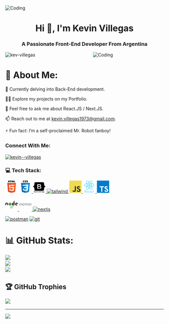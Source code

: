 <img align="center" width="1000" height="325" alt="Coding" src="https://media2.giphy.com/media/l4EpkVLqUj8BI7OV2/giphy.gif?cid=ecf05e47lvfhzjea63v8rcedkc15w5v7ykztq8xxmhzhiusy&ep=v1_gifs_search&rid=giphy.gif&ct=g"/>
<h1 align="center">Hi 👋, I'm Kevin Villegas</h1> 
<h3 align="center">A Passionate Front-End Developer From Argentina</h3>
<img align="right" alt="Coding" width="225" src="https://media1.giphy.com/media/v1.Y2lkPTc5MGI3NjExemUxYnkyY2lzbXBrM3o4dnQxa2JkM3d3emk3MDZva3FjMXZxZDBucCZlcD12MV9pbnRlcm5hbF9naWZfYnlfaWQmY3Q9Zw/W3klTgJuKy5vymEoe7/giphy.gif"/>

<p align="left"> <img src="https://komarev.com/ghpvc/?username=kev-villegas&label=Profile%20views&color=0e75b6&style=flat" alt="kev-villegas" /> </p>

# 💫 About Me:

🌱 Currently delving into Back-End development.

👨‍💻 Explore my projects on my Portfolio.

💬 Feel free to ask me about React.JS / Next.JS.

📫 Reach out to me at kevin.villegas1973@gmail.com.

⚡ Fun fact: I’m a self-proclaimed Mr. Robot fanboy!

<h3 align="left">Connect With Me:</h3>
<p align="left">
<a href="https://linkedin.com/in/kevin--villegas" target="blank"><img align="center" src="https://raw.githubusercontent.com/rahuldkjain/github-profile-readme-generator/master/src/images/icons/Social/linked-in-alt.svg" alt="kevin--villegas" height="30" width="40" /></a>
</p>

<h3 align="left">💻 Tech Stack:</h3>
<p align="left"><a href="https://www.w3.org/html/" target="_blank" rel="noreferrer"> <img src="https://raw.githubusercontent.com/devicons/devicon/master/icons/html5/html5-original-wordmark.svg" alt="html5" width="40" height="40"/></a>   <a href="https://www.w3schools.com/css/" target="_blank" rel="noreferrer"> <img src="https://raw.githubusercontent.com/devicons/devicon/master/icons/css3/css3-original-wordmark.svg" alt="css3" width="40" height="40"/> </a>  <a href="https://getbootstrap.com" target="_blank" rel="noreferrer"> <img src="https://raw.githubusercontent.com/devicons/devicon/master/icons/bootstrap/bootstrap-plain-wordmark.svg" alt="bootstrap" width="40" height="35"/> </a> <a href="https://tailwindcss.com/" target="_blank" rel="noreferrer"> <img src="https://www.vectorlogo.zone/logos/tailwindcss/tailwindcss-icon.svg" alt="tailwind" width="40" height="40"/> </a>  <a href="https://developer.mozilla.org/en-US/docs/Web/JavaScript" target="_blank" rel="noreferrer"> <img src="https://raw.githubusercontent.com/devicons/devicon/master/icons/javascript/javascript-original.svg" alt="javascript" width="40" height="40"/> <a href="https://reactjs.org/" target="_blank" rel="noreferrer"> <img src="https://raw.githubusercontent.com/devicons/devicon/master/icons/react/react-original-wordmark.svg" alt="react" width="40" height="40"/> </a> <a href="https://www.typescriptlang.org/" target="_blank" rel="noreferrer"> <img src="https://raw.githubusercontent.com/devicons/devicon/master/icons/typescript/typescript-original.svg" alt="typescript" width="40" height="40"/> </a>
  
<a href="https://nodejs.org" target="_blank" rel="noreferrer"> <img src="https://raw.githubusercontent.com/devicons/devicon/master/icons/nodejs/nodejs-original-wordmark.svg" alt="nodejs" width="40" height="40"/> </a> <a href="https://expressjs.com" target="_blank" rel="noreferrer"> <img src="https://raw.githubusercontent.com/devicons/devicon/master/icons/express/express-original-wordmark.svg" alt="express" width="40" height="40"/> </a> <a href="https://nextjs.org/" target="_blank" rel="noreferrer"> <img src="https://cdn.worldvectorlogo.com/logos/nextjs-2.svg" alt="nextjs" width="40" height="40"/> </a>
  
<a href="https://postman.com" target="_blank" rel="noreferrer"> <img src="https://www.vectorlogo.zone/logos/getpostman/getpostman-icon.svg" alt="postman" width="40" height="40"/></a> <a href="https://git-scm.com/" target="_blank" rel="noreferrer"> <img src="https://www.vectorlogo.zone/logos/git-scm/git-scm-icon.svg" alt="git" width="40" height="40"/> </a>  </p>

# 📊 GitHub Stats:
![](https://github-readme-stats.vercel.app/api?username=Kev-Villegas&theme=react&hide_border=false&include_all_commits=true&count_private=true)<br/>
![](https://github-readme-streak-stats.herokuapp.com/?user=Kev-Villegas&theme=react&hide_border=false)<br/>
![](https://github-readme-stats.vercel.app/api/top-langs/?username=Kev-Villegas&theme=react&hide_border=false&include_all_commits=true&count_private=true&layout=compact)

## 🏆 GitHub Trophies
![](https://github-profile-trophy.vercel.app/?username=Kev-Villegas&theme=radical&no-frame=false&no-bg=true&margin-w=4)

---
[![](https://visitcount.itsvg.in/api?id=Kev-Villegas&icon=0&color=5)](https://visitcount.itsvg.in)





